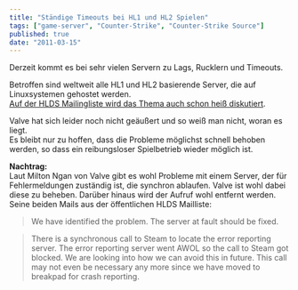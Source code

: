 ```yaml
---
title: "Ständige Timeouts bei HL1 und HL2 Spielen"
tags: ["game-server", "Counter-Strike", "Counter-Strike Source"]
published: true
date: "2011-03-15"
---
```


Derzeit kommt es bei sehr vielen Servern zu Lags, Rucklern und Timeouts.

Betroffen sind weltweit alle HL1 und HL2 basierende Server, die auf Linuxsystemen gehostet werden.  
[Auf der HLDS Mailingliste wird das Thema auch schon heiß diskutiert](http://www.mail-archive.com/hlds_linux@list.valvesoftware.com/msg60463.html).

Valve hat sich leider noch nicht geäußert und so weiß man nicht, woran es liegt.  
Es bleibt nur zu hoffen, dass die Probleme möglichst schnell behoben werden, so dass ein reibungsloser Spielbetrieb wieder möglich ist.

**Nachtrag:**  
Laut Milton Ngan von Valve gibt es wohl Probleme mit einem Server, der für Fehlermeldungen zuständig ist, die synchron ablaufen. Valve ist wohl dabei diese zu beheben. Darüber hinaus wird der Aufruf wohl entfernt werden. Seine beiden Mails aus der öffentlichen HLDS Mailliste:

> We have identified the problem. The server at fault should be fixed.

> There is a synchronous call to Steam to locate the error reporting server. The error reporting server went AWOL so the call to Steam got blocked. We are looking into how we can avoid this in future. This call may not even be necessary any more since we have moved to breakpad for crash reporting.

